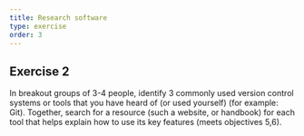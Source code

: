 ```yaml
---
title: Research software
type: exercise
order: 3
---
```


## Exercise 2

In breakout groups of 3-4 people, identify 3 commonly used version control systems or tools that you have heard of (or used yourself) (for example: Git). 
Together, search for a resource (such a website, or handbook) for each tool that helps explain how to use its key features (meets objectives 5,6).  